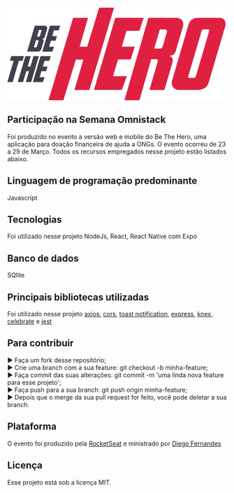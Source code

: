 ![Logo](https://github.com/RodrigoEnable/be-the-hero/blob/master/be-the-hero.svg)

## Participação na Semana Omnistack
Foi produzido no evento a versão web e mobile do Be The Hero, uma aplicação para doação financeira de ajuda a ONGs. O evento ocorreu de 23 a 29 de Março. Todos os recursos empregados nesse projeto estão listados abaixo.

## Linguagem de programação predominante
Javascript

## Tecnologias
Foi utilizado nesse projeto NodeJs, React, React Native com Expo

## Banco de dados
SQlite

## Principais bibliotecas utilizadas
Foi utilizado nesse projeto [axios](https://github.com/axios/axios), [cors](https://github.com/expressjs/cors), [toast notification](https://github.com/jossmac/react-toast-notifications), [express](https://github.com/expressjs/express), [knex](https://github.com/knex/knex), [celebrate](https://github.com/arb/celebrate) e [jest](https://github.com/facebook/jest)

## Para contribuir
► Faça um fork desse repositório;  
► Crie uma branch com a sua feature: git checkout -b minha-feature;  
► Faça commit das suas alterações: git commit -m 'uma linda nova feature para esse projeto';  
► Faça push para a sua branch: git push origin minha-feature;  
► Depois que o merge da sua pull request for feito, você pode deletar a sua branch.  

## Plataforma
O evento foi produzido pela [RocketSeat](https://github.com/Rocketseat) e ministrado por [Diego Fernandes](https://github.com/diego3g)

## Licença
Esse projeto está sob a licença MIT.
